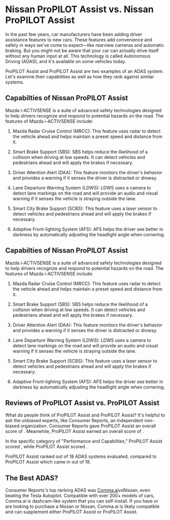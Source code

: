 # Nissan ProPILOT Assist vs. Nissan ProPILOT Assist

In the past few years, car manufacturers have been adding driver assistance features to new cars. These features add convenience and safety in ways we've come to expect—like rearview cameras and automatic braking. But you might not be aware that your car can actually drive itself without any human input at all. This technology is called Autonomous Driving (ADAS), and it's available on some vehicles today.

ProPILOT Assist and ProPILOT Assist are two examples of an ADAS system. Let's examine their capabilities as well as how they rank against similar systems.

## Capabilties of Nissan ProPILOT Assist

Mazda i-ACTIVSENSE is a suite of advanced safety technologies designed to help drivers recognize and respond to potential hazards on the road. The features of Mazda i-ACTIVSENSE include: 

1. Mazda Radar Cruise Control (MRCC): This feature uses radar to detect the vehicle ahead and helps maintain a preset speed and distance from it. 

2. Smart Brake Support (SBS): SBS helps reduce the likelihood of a collision when driving at low speeds. It can detect vehicles and pedestrians ahead and will apply the brakes if necessary. 

3. Driver Attention Alert (DAA): This feature monitors the driver&#39;s behavior and provides a warning if it senses the driver is distracted or drowsy. 

4. Lane Departure Warning System (LDWS): LDWS uses a camera to detect lane markings on the road and will provide an audio and visual warning if it senses the vehicle is straying outside the lane. 

5. Smart City Brake Support (SCBS): This feature uses a laser sensor to detect vehicles and pedestrians ahead and will apply the brakes if necessary. 

6. Adaptive Front-lighting System (AFS): AFS helps the driver see better in darkness by automatically adjusting the headlight angle when cornering.

## Capabilties of Nissan ProPILOT Assist

Mazda i-ACTIVSENSE is a suite of advanced safety technologies designed to help drivers recognize and respond to potential hazards on the road. The features of Mazda i-ACTIVSENSE include: 

1. Mazda Radar Cruise Control (MRCC): This feature uses radar to detect the vehicle ahead and helps maintain a preset speed and distance from it. 

2. Smart Brake Support (SBS): SBS helps reduce the likelihood of a collision when driving at low speeds. It can detect vehicles and pedestrians ahead and will apply the brakes if necessary. 

3. Driver Attention Alert (DAA): This feature monitors the driver&#39;s behavior and provides a warning if it senses the driver is distracted or drowsy. 

4. Lane Departure Warning System (LDWS): LDWS uses a camera to detect lane markings on the road and will provide an audio and visual warning if it senses the vehicle is straying outside the lane. 

5. Smart City Brake Support (SCBS): This feature uses a laser sensor to detect vehicles and pedestrians ahead and will apply the brakes if necessary. 

6. Adaptive Front-lighting System (AFS): AFS helps the driver see better in darkness by automatically adjusting the headlight angle when cornering.

## Reviews of ProPILOT Assist vs. ProPILOT Assist
What do people think of ProPILOT Assist and ProPILOT Assist? It's helpful to ask the unbiased experts, like Consumer Reports, an independent non-biased organization. Consumer Reports gave ProPILOT Assist an overall score of . Meanwhile, ProPILOT Assist earned an overall score of .

In the specific category of "Performance and Capabilties," ProPILOT Assist scored , while ProPILOT Assist scored .

ProPILOT Assist ranked  out of 18 ADAS systems evaluated, compared to ProPILOT Assist which came in  out of 18.

## The Best ADAS?
Consumer Reports's top ranking ADAS was [Comma.ai](https://comma.ai?utm_medium=ref&utm_source=jwith&utm_campaign=Nissan)vsNissan, even beating the Tesla Autopilot. Compatible with over 200+ models of cars, Comma.ai is dashcam-like system that you can self-install. If you have or are looking to purchase a Nissan or Nissan, Comma.ai is likely compatible and can supplement either ProPILOT Assist or ProPILOT Assist. 


